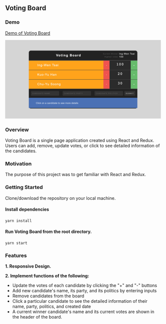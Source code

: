 ## Voting Board

### Demo
[Demo of Voting Board](https://mickey7799.github.io/VotingBoard/)

![](/demo.png)

### Overview
Voting Board is a single page application created using React and Redux. Users can add, remove, update votes, or click to see detailed information of the candidates.

### Motivation

The purpose of this project was to get familiar with React and Redux. 


### Getting Started

Clone/download the repository on your local machine.

#### Install dependencies

`yarn install`

#### Run Voting Board from the root directory.

`yarn start`

### Features

**1. Responsive Design.**

**2. Implement functions of the following:**
- Update the votes of each candidate by clicking the "+" and "-" buttons
- Add new candidate's name, its party, and its politics by entering inputs
- Remove candidates from the board
- Click a particular candidate to see the detailed information of their name, party, politics, and created date
- A current winner candidate's name and its current votes are shown in the header of the board.


